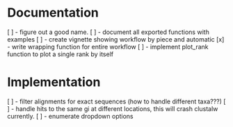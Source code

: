 # Documentation #
[ ] - figure out a good name.
[ ] - document all exported functions with examples
[ ] - create vignette showing workflow by piece and automatic
[x] - write wrapping function for entire workflow
[ ] - implement plot_rank function to plot a single rank by itself

# Implementation #
[ ] - filter alignments for exact sequences (how to handle different taxa???)
[ ] - handle hits to the same gi at different locations, this will crash clustalw currently.
[ ] - enumerate dropdown options
